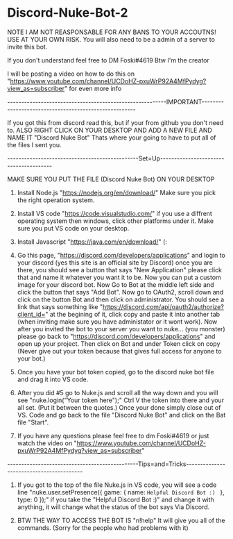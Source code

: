 # Discord-Nuke-Bot-2
NOTE I AM NOT REASPONSABLE FOR ANY BANS TO YOUR ACCOUTNS! USE AT YOUR OWN RISK.
You will also need to be a admin of a server to invite this bot. 

If you don't understand feel free to DM Foski#4619
Btw I'm the creator

I will be posting a video on how to do this on "https://www.youtube.com/channel/UCDoHZ-pxuWrP92A4MfPydyg?view_as=subscriber" 
for even more info  

---------------------------------------------------------IMPORTANT------------------------------------------------------

If you got this from discord read this, but if your from github you don't need to.
ALSO RIGHT CLICK ON YOUR DESKTOP AND ADD A NEW FILE AND NAME IT "Discord Nuke Bot" Thats where your going to have to put all of the
files I sent you. 

-----------------------------------------------Set=Up---------------------------------------

MAKE SURE YOU PUT THE FILE (Discord Nuke Bot) ON YOUR DESKTOP

1. Install Node.js "https://nodejs.org/en/download/" Make sure you pick the right operation system.

2. Install VS code "https://code.visualstudio.com/" if you use a diffrent operating system then windows, click other platforms under it. Make sure you put VS code on your desktop.

3. Install Javascript "https://java.com/en/download/" (:

4. Go this page, "https://discord.com/developers/applications" and login to your discord (yes this site is an official site by 
Discord) once you are there, you should see a button that says "New Application" please click that and name it whatever you want 
it to be. Now you can put a custom image for your discord bot. Now Go to Bot at the middle left side and click the button
that says "Add Bot". Now go to OAuth2, scroll down and click on the button Bot and then click on administrator.
You should see a link that says something like "https://discord.com/api/oauth2/authorize?client_id=" at the begining of it, click
copy and paste it into another tab (when inviting make sure you have administator or it wont work). Now after you invited the bot 
to your server you want to nuke... (you monster) please go back to "https://discord.com/developers/applications" and open up your 
project. Then click on Bot and under Token click on copy (Never give out your token because that gives full access for anyone to
your bot.)

5. Once you have your bot token copied, go to the discord nuke bot file and drag it into VS code. 

6. After you did #5 go to Nuke.js and scroll all the way down and you will see
"nuke.login("Your token here");" Ctrl V the token into there and your all set. (Put it between the quotes.) Once your done simply close out of VS. Code and go back to the file 
"Discord Nuke Bot" and click on the Bat file "Start". 

6. If you have any questions please feel free to dm Foski#4619 or just watch the video on "https://www.youtube.com/channel/UCDoHZ-pxuWrP92A4MfPydyg?view_as=subscriber"

-----------------------------------------------Tips=and=Tricks-----------------------------------------

1. If you got to the top of the file Nuke.js in VS code, you will see a code line "nuke.user.setPresence({ game: { name: `Helpful Discord Bot :) ` }, type: 0 });" if you take the 
"Helpful Discord Bot :)" and change it with anything, it will change what the status of the bot says Via Discord. 

2. BTW THE WAY TO ACCESS THE BOT IS "n!help" It will give you all of the commands. (Sorry for the people who had problems with it)






